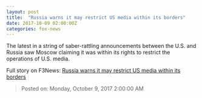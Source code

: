 ```yaml
---
layout: post
title:  "Russia warns it may restrict US media within its borders"
date: 2017-10-09 02:00:00Z
categories: fox-news
---
```


The latest in a string of saber-rattling announcements between the U.S. and Russia saw Moscow claiming it was within its rights to restrict the operations of U.S. media.


Full story on F3News: [Russia warns it may restrict US media within its borders](http://www.f3nws.com/n/kgeYRD)

> Posted on: Monday, October 9, 2017 2:00:00 AM
